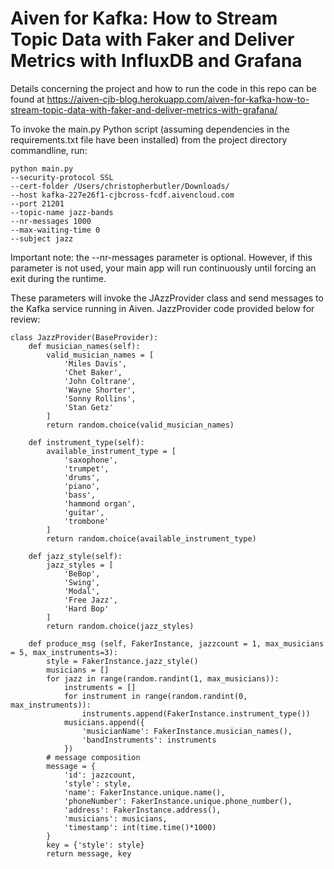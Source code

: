 # Aiven for Kafka: How to Stream Topic Data with Faker and Deliver Metrics with InfluxDB and Grafana

Details concerning the project and how to run the code in this repo can be found at https://aiven-cjb-blog.herokuapp.com/aiven-for-kafka-how-to-stream-topic-data-with-faker-and-deliver-metrics-with-grafana/

To invoke the main.py Python script (assuming dependencies in the requirements.txt file have been installed) from the project directory commandline, run:



    python main.py
    --security-protocol SSL
    --cert-folder /Users/christopherbutler/Downloads/
    --host kafka-227e26f1-cjbcross-fcdf.aivencloud.com
    --port 21201
    --topic-name jazz-bands
    --nr-messages 1000
    --max-waiting-time 0
    --subject jazz

Important note: the --nr-messages parameter is optional.  However, if this parameter is not used, your main app will run continuously until forcing an exit during the runtime.

These parameters will invoke the JAzzProvider class and send messages to the Kafka service running in Aiven.  JazzProvider code provided below for review:

```
class JazzProvider(BaseProvider):
    def musician_names(self):
        valid_musician_names = [
            'Miles Davis',
            'Chet Baker',
            'John Coltrane',
            'Wayne Shorter',
            'Sonny Rollins',
            'Stan Getz'
        ]
        return random.choice(valid_musician_names)

    def instrument_type(self):
        available_instrument_type = [
            'saxophone',
            'trumpet',
            'drums',
            'piano',
            'bass',
            'hammond organ',
            'guitar',
            'trombone'
        ]
        return random.choice(available_instrument_type)

    def jazz_style(self):
        jazz_styles = [
            'BeBop',
            'Swing',
            'Modal',
            'Free Jazz',
            'Hard Bop'
        ]
        return random.choice(jazz_styles)

    def produce_msg (self, FakerInstance, jazzcount = 1, max_musicians = 5, max_instruments=3):
        style = FakerInstance.jazz_style()
        musicians = []
        for jazz in range(random.randint(1, max_musicians)):
            instruments = []
            for instrument in range(random.randint(0, max_instruments)):
                instruments.append(FakerInstance.instrument_type())
            musicians.append({
                'musicianName': FakerInstance.musician_names(),
                'bandInstruments': instruments
            })
        # message composition
        message = {
            'id': jazzcount,
            'style': style,
            'name': FakerInstance.unique.name(),
            'phoneNumber': FakerInstance.unique.phone_number(),
            'address': FakerInstance.address(),
            'musicians': musicians,
            'timestamp': int(time.time()*1000)
        }
        key = {'style': style}
        return message, key
```
